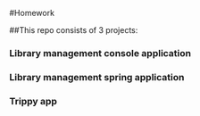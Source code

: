#Homework

##This repo consists of 3 projects:
### Library management console application
### Library management spring application
### Trippy app

 
